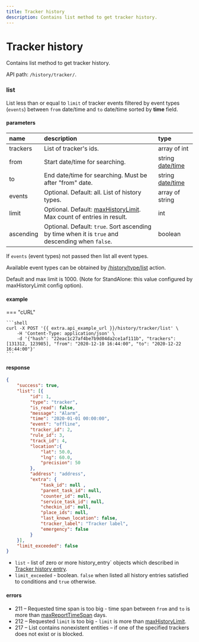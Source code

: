 ```yaml
---
title: Tracker history
description: Contains list method to get tracker history.
---
```


# Tracker history

Contains list method to get tracker history.

API path: `/history/tracker/`.

### list

List less than or equal to `limit` of tracker events filtered by event types (`events`) between `from` date/time 
and `to` date/time sorted by **time** field.

#### parameters

| name | description | type |
| :----- | :-----  | :----- |
| trackers | List of tracker's ids. | array of int |
| from | Start date/time for searching. | string [date/time](../../../getting-started.md#data-types) |
| to | End date/time for searching. Must be after "from" date. | string [date/time](../../../getting-started.md#data-types) |
| events | Optional. Default: all. List of history types. | array of string |
| limit | Optional. Default: [maxHistoryLimit](../../../getting-started.md#constants). Max count of entries in result. | int |
| ascending | Optional. Default: `true`. Sort ascending by time when it is `true` and descending when `false`. | boolean |

If `events` (event types) not passed then list all event types.

Available event types can be obtained by [/history/type/list](./history_type.md#list) action.

Default and max limit is 1000. (Note for StandAlone: this value configured by maxHistoryLimit config option).

#### example

=== "cURL"

    ```shell
    curl -X POST '{{ extra.api_example_url }}/history/tracker/list' \
        -H 'Content-Type: application/json' \ 
        -d '{"hash": "22eac1c27af4be7b9d04da2ce1af111b", "trackers": [131312, 123985], "from": "2020-12-10 16:44:00", "to": "2020-12-22 16:44:00"}'
    ```

#### response

```json
{
    "success": true,
    "list": [{
         "id": 1,
         "type": "tracker",
         "is_read": false,
         "message": "Alarm",
         "time": "2020-01-01 00:00:00",
         "event": "offline",
         "tracker_id": 2,
         "rule_id": 3,
         "track_id": 4,
         "location":{ 
             "lat": 50.0,
             "lng": 60.0,
             "precision": 50
         },
         "address": "address",
         "extra": {
             "task_id": null ,
             "parent_task_id": null,
             "counter_id": null,
             "service_task_id": null,
             "checkin_id": null,
             "place_ids": null,
             "last_known_location": false,
             "tracker_label": "Tracker label",
             "emergency": false
         }
    }],
    "limit_exceeded": false
}
```

* `list` - list of zero or more history_entry` objects which described in [Tracker history entry](./index.md#tracker-history-entry). 
* `limit_exceeded` - boolean. `false` when listed all history entries satisfied to conditions and `true` otherwise.

#### errors

* 211 – Requested time span is too big - time span between `from` and `to` is more than [maxReportTimeSpan](../../../getting-started.md#constants) days.
* 212 – Requested `limit` is too big - `limit` is more than [maxHistoryLimit](../../../getting-started.md#constants).
* 217 – List contains nonexistent entities – if one of the specified trackers does not exist or is blocked.
